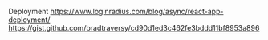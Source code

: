 Deployment
https://www.loginradius.com/blog/async/react-app-deployment/
https://gist.github.com/bradtraversy/cd90d1ed3c462fe3bddd11bf8953a896
